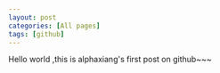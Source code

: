 ```yaml
---
layout: post
categories: [All pages]
tags: [github]
---
```


Hello world ,this is alphaxiang's first post on github~~~
